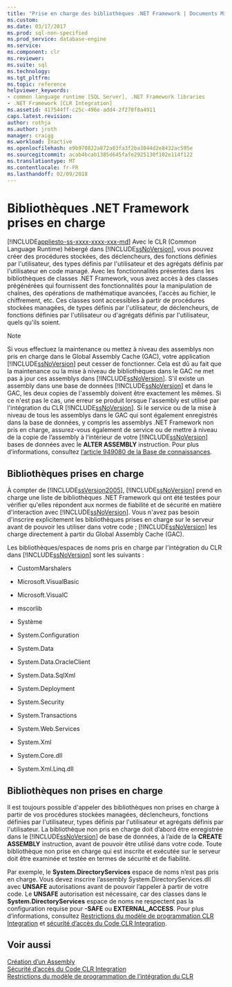 ```yaml
---
title: "Prise en charge des bibliothèques .NET Framework | Documents Microsoft"
ms.custom: 
ms.date: 03/17/2017
ms.prod: sql-non-specified
ms.prod_service: database-engine
ms.service: 
ms.component: clr
ms.reviewer: 
ms.suite: sql
ms.technology: 
ms.tgt_pltfrm: 
ms.topic: reference
helpviewer_keywords:
- common language runtime [SQL Server], .NET Framework libraries
- .NET Framework [CLR Integration]
ms.assetid: 417544ff-c25c-496e-add4-2f278f8a4911
caps.latest.revision: 
author: rothja
ms.author: jroth
manager: craigg
ms.workload: Inactive
ms.openlocfilehash: e9b970822a872a03fa3f2ba3044d2e8432ac595e
ms.sourcegitcommit: acab4bcab1385d645fafe2925130f102e114f122
ms.translationtype: MT
ms.contentlocale: fr-FR
ms.lasthandoff: 02/09/2018
---
```

# <a name="supported-net-framework-libraries"></a>Bibliothèques .NET Framework prises en charge
[!INCLUDE[appliesto-ss-xxxx-xxxx-xxx-md](../../../includes/appliesto-ss-xxxx-xxxx-xxx-md.md)]
Avec le CLR (Common Language Runtime) hébergé dans [!INCLUDE[ssNoVersion](../../../includes/ssnoversion-md.md)], vous pouvez créer des procédures stockées, des déclencheurs, des fonctions définies par l'utilisateur, des types définis par l'utilisateur et des agrégats définis par l'utilisateur en code managé. Avec les fonctionnalités présentes dans les bibliothèques de classes .NET Framework, vous avez accès à des classes prégénérées qui fournissent des fonctionnalités pour la manipulation de chaînes, des opérations de mathématique avancées, l'accès au fichier, le chiffrement, etc. Ces classes sont accessibles à partir de procédures stockées managées, de types définis par l'utilisateur, de déclencheurs, de fonctions définies par l'utilisateur ou d'agrégats définis par l'utilisateur, quels qu'ils soient.  
  
> [!NOTE]  
>  Si vous effectuez la maintenance ou mettez à niveau des assemblys non pris en charge dans le Global Assembly Cache (GAC), votre application [!INCLUDE[ssNoVersion](../../../includes/ssnoversion-md.md)] peut cesser de fonctionner. Cela est dû au fait que la maintenance ou la mise à niveau de bibliothèques dans le GAC ne met pas à jour ces assemblys dans [!INCLUDE[ssNoVersion](../../../includes/ssnoversion-md.md)]. S'il existe un assembly dans une base de données [!INCLUDE[ssNoVersion](../../../includes/ssnoversion-md.md)] et dans le GAC, les deux copies de l'assembly doivent être exactement les mêmes. Si ce n'est pas le cas, une erreur se produit lorsque l'assembly est utilisé par l'intégration du CLR [!INCLUDE[ssNoVersion](../../../includes/ssnoversion-md.md)]. Si le service ou de la mise à niveau de tous les assemblys dans le GAC qui sont également enregistrés dans la base de données, y compris les assemblys .NET Framework non pris en charge, assurez-vous également de service ou de mettre à niveau de la copie de l’assembly à l’intérieur de votre [!INCLUDE[ssNoVersion](../../../includes/ssnoversion-md.md)] bases de données avec le **ALTER ASSEMBLY** instruction. Pour plus d’informations, consultez [l’article 949080 de la Base de connaissances](http://support.microsoft.com/kb/949080).  
  
## <a name="supported-libraries"></a>Bibliothèques prises en charge  
 À compter de [!INCLUDE[ssVersion2005](../../../includes/ssversion2005-md.md)], [!INCLUDE[ssNoVersion](../../../includes/ssnoversion-md.md)] prend en charge une liste de bibliothèques .NET Framework qui ont été testées pour vérifier qu'elles répondent aux normes de fiabilité et de sécurité en matière d'interaction avec [!INCLUDE[ssNoVersion](../../../includes/ssnoversion-md.md)]. Vous n'avez pas besoin d'inscrire explicitement les bibliothèques prises en charge sur le serveur avant de pouvoir les utiliser dans votre code ; [!INCLUDE[ssNoVersion](../../../includes/ssnoversion-md.md)] les charge directement à partir du Global Assembly Cache (GAC).  
  
 Les bibliothèques/espaces de noms pris en charge par l'intégration du CLR dans [!INCLUDE[ssNoVersion](../../../includes/ssnoversion-md.md)] sont les suivants :  
  
-   CustomMarshalers  
  
-   Microsoft.VisualBasic  
  
-   Microsoft.VisualC  
  
-   mscorlib  
  
-   Système  
  
-   System.Configuration  
  
-   System.Data  
  
-   System.Data.OracleClient  
  
-   System.Data.SqlXml  
  
-   System.Deployment  
  
-   System.Security  
  
-   System.Transactions  
  
-   System.Web.Services  
  
-   System.Xml  
  
-   System.Core.dll  
  
-   System.Xml.Linq.dll  
  
## <a name="unsupported-libraries"></a>Bibliothèques non prises en charge  
 Il est toujours possible d'appeler des bibliothèques non prises en charge à partir de vos procédures stockées managées, déclencheurs, fonctions définies par l'utilisateur, types définis par l'utilisateur et agrégats définis par l'utilisateur. La bibliothèque non pris en charge doit d’abord être enregistrée dans le [!INCLUDE[ssNoVersion](../../../includes/ssnoversion-md.md)] de base de données, à l’aide de la **CREATE ASSEMBLY** instruction, avant de pouvoir être utilisé dans votre code. Toute bibliothèque non prise en charge qui est inscrite et exécutée sur le serveur doit être examinée et testée en termes de sécurité et de fiabilité.  
  
 Par exemple, le **System.DirectoryServices** espace de noms n’est pas pris en charge. Vous devez inscrire l’assembly System.DirectoryServices.dll avec **UNSAFE** autorisations avant de pouvoir l’appeler à partir de votre code. Le **UNSAFE** autorisation est nécessaire, car des classes dans le **System.DirectoryServices** espace de noms ne respectent pas la configuration requise pour **-SAFE** ou **EXTERNAL_ACCESS**. Pour plus d’informations, consultez [Restrictions du modèle de programmation CLR Integration](../../../relational-databases/clr-integration/database-objects/clr-integration-programming-model-restrictions.md) et [sécurité d’accès du Code CLR Integration](../../../relational-databases/clr-integration/security/clr-integration-code-access-security.md).  
  
## <a name="see-also"></a>Voir aussi  
 [Création d’un Assembly](../../../relational-databases/clr-integration/assemblies/creating-an-assembly.md)   
 [Sécurité d’accès du Code CLR Integration](../../../relational-databases/clr-integration/security/clr-integration-code-access-security.md)   
 [Restrictions du modèle de programmation de l’intégration du CLR](../../../relational-databases/clr-integration/database-objects/clr-integration-programming-model-restrictions.md)  
  
  
